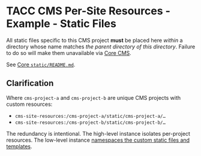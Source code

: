 # TACC CMS Per-Site Resources - Example - Static Files

All static files specific to this CMS project __must__ be placed here _within_ a directory whose name matches _the parent directory of this directory_. Failure to do so will make them unavailable via [Core CMS][core-cms-repo].

See [Core `static/README.md`](/taccsite_cms/static/README.md).


[core-cms-repo]: https://gitlab.tacc.utexas.edu/wma-cms/cms-site-template


## Clarification

Where `cms-project-a` and `cms-project-b` are unique CMS projects with custom resources:

- `cms-site-resources:/cms-project-a/static/cms-project-a/…`
- `cms-site-resources:/cms-project-b/static/cms-project-b/…`

The redundancy is intentional. The high-level instance isolates per-project resources. The low-level instance [namespaces the custom static files and templates][djangocms-custom-resources].

[djangocms-custom-resources]: https://docs.djangoproject.com/en/2.2/intro/tutorial06/#customize-your-app-s-look-and-feel
